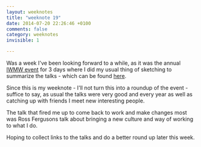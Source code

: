 ```yaml
---
layout: weeknotes
title: "weeknote 19"
date: 2014-07-20 22:26:46 +0100
comments: false
category: weeknotes 
invisible: 1

---
```


Was a week I've been looking forward to a while, as it was the annual [IWMW event](http://iwmw.org/iwmw2014/programme/) for 3 days where I did my usual thing of sketching to summarize the talks - which can be found [here](mearso.co.uk).

Since this is my weeknote - I'll not turn this into a roundup of the event - suffice to say, as usual the talks were very good and every year as well as catching up with friends I meet new interesting people.

The talk that fired me up to come back to work and make changes most was Ross Fergusons talk about bringing a new culture and way of working to what I do. 

Hoping to collect links to the talks and do a better round up later this week.
